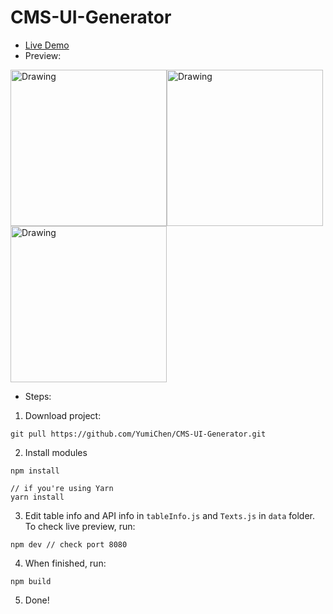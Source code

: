 # CMS-UI-Generator

* [Live Demo](https://yumichen.github.io/CMS-UI-Generator/public/index.html)
* Preview:

<img src="https://s6.postimg.org/t649zxlpd/cms02.jpg" alt="Drawing" width="250px"/><img src="https://s6.postimg.org/52dibmnsx/cms03.jpg" alt="Drawing" width="250px"/>
<img src="https://s6.postimg.org/phstoyhb5/cms03.jpg" alt="Drawing" width="250px"/>

* Steps:
1. Download project:
```
git pull https://github.com/YumiChen/CMS-UI-Generator.git
```
2. Install modules
 ```
 npm install
 
 // if you're using Yarn
 yarn install
 ```
3. Edit table info and API info in ```tableInfo.js``` and ```Texts.js``` in ```data``` folder. To check live preview, run:
```
npm dev // check port 8080
```
4. When finished, run:
```
npm build
```
5. Done!